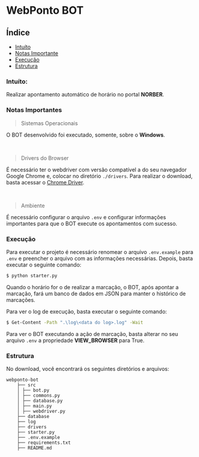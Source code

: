 # WebPonto BOT

## Índice
* [Intuíto](#intuito)
* [Notas Importante](#notas-importantes)
* [Execução](#execucao)
* [Estrutura](#estrutura)

### Intuíto:
Realizar apontamento automático de horário no portal **NORBER**.

### Notas Importantes

> Sistemas Operacionais

O BOT desenvolvido foi executado, somente, sobre o **Windows**.

<br/>

> Drivers do Browser

É necessário ter o webdriver com versão compatível a do seu navegador Google Chrome e, colocar no diretório `./drivers`.
Para realizar o download, basta acessar o [Chrome Driver](https://chromedriver.chromium.org/downloads).

<br/>

> Ambiente

É necessário configurar o arquivo `.env` e configurar informações importantes para que o BOT execute os apontamentos com sucesso.


### Execução
Para executar o projeto é necessário renomear o arquivo `.env.example` para `.env` e preencher o arquivo com as informações necessárias.
Depois, basta executar o seguinte comando:

```Bash
$ python starter.py
```

Quando o horário for o de realizar a marcação, o BOT, após apontar a marcação, fará um banco de dados em JSON para manter o histórico de marcações.

Para ver o log de execução, basta executar o seguinte comando:

```Bash
$ Get-Content -Path ".\log\<data do log>.log" -Wait
```

Para ver o BOT executando a ação de marcação, basta alterar no seu arquivo `.env` a propriedade **VIEW_BROWSER** para True.

### Estrutura
No download, você encontrará os seguintes diretórios e arquivos:

```
webponto-bot
    ├── src
    │ ├── bot.py
    │ ├── commons.py
    │ ├── database.py
    │ ├── main.py
    │ ├── webdriver.py
    ├── database
    ├── log
    ├── drivers
    ├── starter.py
    ├── .env.example
    ├── requirements.txt
    ├── README.md
```
